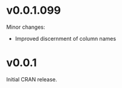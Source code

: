 # v0.0.1.099

Minor changes:
- Improved discernment of column names

# v0.0.1

Initial CRAN release.
